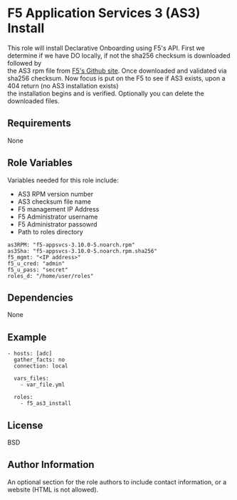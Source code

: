 F5 Application Services 3 (AS3) Install
=========

This role will install Declarative Onboarding using F5's API. First we determine if we have DO locally, if not the sha256 checksum is downloaded followed by <br >
the AS3 rpm file from [F5's Github site](https://github.com/F5Networks/f5-appsvcs-extension/tree/master/dist). Once downloaded and validated via sha256 checksum. Now focus is put on the F5 to see if AS3 exists, upon a 404 return (no AS3 installation exists)<br>
the installation begins and is verified.  Optionally you can delete the downloaded files.

Requirements
------------

None

Role Variables
--------------

Variables needed for this role include:

* AS3 RPM version number
* AS3 checksum file name
* F5 management IP Address
* F5 Administrator username
* F5 Administrator passowrd
* Path to roles directory

```
as3RPM: "f5-appsvcs-3.10.0-5.noarch.rpm"
as3Sha: "f5-appsvcs-3.10.0-5.noarch.rpm.sha256"
f5_mgmt: "<IP address>"
f5_u_cred: "admin"
f5_u_pass: "secret"
roles_d: "/home/user/roles"

```


Dependencies
------------

None

Example
----------------


```
- hosts: [adc]
  gather_facts: no
  connection: local

  vars_files:
    - var_file.yml

  roles:
    - f5_as3_install

```



License
-------

BSD

Author Information
------------------

An optional section for the role authors to include contact information, or a website (HTML is not allowed).
